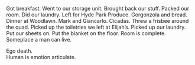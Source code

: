 Got breakfast. Went to our storage unit. Brought back our stuff. Packed our room. Did our laundry. Left for Hyde Park Produce. Gorgonzola and bread. Dinner at Woodlawn. Mark and Giancarlo. Cicadas. Threw a frisbee around the quad. Picked up the toiletries we left at Elijah’s. Picked up our laundry. Put our sheets on. Put the blanket on the floor. Room is complete. Someplace a man can live. 

Ego death.   
Human is emotion articulate.